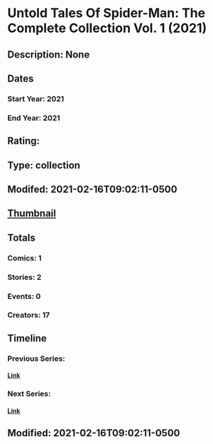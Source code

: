 # Untold Tales Of Spider-Man: The Complete Collection Vol. 1 (2021)
## Description: None
## Dates
### Start Year: 2021
### End Year: 2021
## Rating: 
## Type: collection
## Modifed: 2021-02-16T09:02:11-0500
## [Thumbnail](http://i.annihil.us/u/prod/marvel/i/mg/b/40/image_not_available.jpg)
## Totals
### Comics: 1
### Stories: 2
### Events: 0
### Creators: 17
## Timeline
### Previous Series: 
#### [Link]()
### Next Series: 
#### [Link]()
## Modified: 2021-02-16T09:02:11-0500